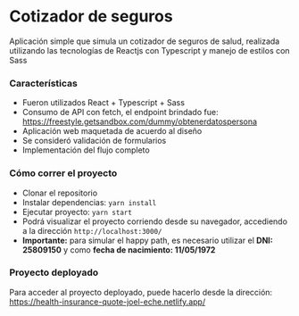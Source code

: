 # Cotizador de seguros

Aplicación simple que simula un cotizador de seguros de salud, realizada utilizando las tecnologías de Reactjs con Typescript y manejo de estilos con Sass

### Características

- Fueron utilizados React + Typescript + Sass
- Consumo de API con fetch, el endpoint brindado fue: https://freestyle.getsandbox.com/dummy/obtenerdatospersona
- Aplicación web maquetada de acuerdo al diseño
- Se consideró validación de formularios
- Implementación del flujo completo

### Cómo correr el proyecto

- Clonar el repositorio
- Instalar dependencias: `yarn install`
- Ejecutar proyecto: `yarn start`
- Podrá visualizar el proyecto corriendo desde su navegador, accediendo a la dirección `http://localhost:3000/`
- **Importante:** para simular el happy path, es necesario utilizar el **DNI: 25809150** y como **fecha de nacimiento: 11/05/1972**

### Proyecto deployado

Para acceder al proyecto deployado, puede hacerlo desde la dirección: https://health-insurance-quote-joel-eche.netlify.app/
